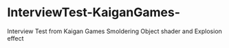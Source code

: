 # InterviewTest-KaiganGames-
Interview Test from Kaigan Games
Smoldering Object shader and Explosion effect
